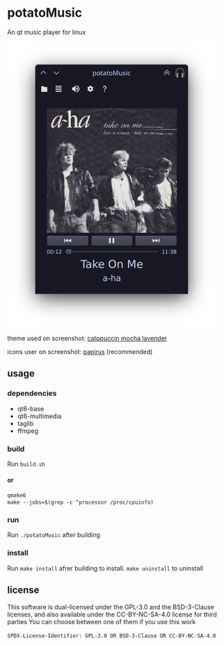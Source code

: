 # potatoMusic
An qt music player for linux

![screenshot1](https://github.com/slashpotato/potatoMusic/blob/master/screenshot1.png?raw=true)

theme used on screenshot: [catppuccin mocha lavender](https://github.com/catppuccin/kde)

icons user on screenshot: [papirus](https://github.com/PapirusDevelopmentTeam/papirus-icon-theme) (recommended)
## usage
### dependencies 
- qt6-base
- qt6-multimedia
- taglib
- ffmpeg
### build
Run `build.sh`

#### **or**
```shell
qmake6
make --jobs=$(grep -c ^processor /proc/cpuinfo)
```
### run
Run `./potatoMusic` after building
### install
Run `make install` afrer building to install. `make uninstall` to uninstall
## license
This software is dual-licensed under the GPL-3.0 and the BSD-3-Clause licenses, and also available under the CC-BY-NC-SA-4.0 license for third parties
You can choose between one of them if you use this work

`SPDX-License-Identifier: GPL-3.0 OR BSD-3-Clause OR CC-BY-NC-SA-4.0`
